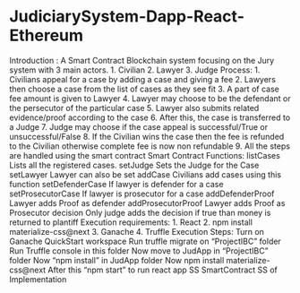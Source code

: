 # JudiciarySystem-Dapp-React-Ethereum
Introduction : A Smart Contract Blockchain system focusing on the Jury system with 3 main actors. 1.       Civilian 2.       Lawyer 3.       Judge Process: 1.       Civilians appeal for a case by adding a case and giving a fee 2.       Lawyers then choose a case from the list of cases as they see fit 3.       A part of case fee amount is given to Lawyer 4.       Lawyer may choose to be the defendant or the persecutor of the particular case 5.       Lawyer also submits related evidence/proof according to the case 6.       After this, the case is transferred to a Judge 7.       Judge may choose if the case appeal is successful/True or unsuccessful/False 8.       If the Civilian wins the case then the fee is refunded to the Civilian otherwise complete fee is now non refundable 9.       All the steps are handled using the smart contract Smart Contract Functions: listCases Lists all the registered cases. setJudge Sets the Judge for the Case setLawyer Lawyer can also be set addCase Civilians add cases using this function setDefenderCase If lawyer is defender for a case setProsecutorCase If lawyer is prosecutor for a case addDefenderProof Lawyer adds Proof as defender addProsecutorProof Lawyer adds Proof as Prosecutor decision Only judge adds the decision if true than money is returned to plantiff  Execution requirements: 1.       React 2.       npm install materialize-css@next 3.       Ganache 4.       Truffle  Execution Steps: Turn on  Ganache QuickStart workspace Run truffle migrate on “ProjectIBC” folder Run Truffle console in this folder Now move to JudApp in “ProjectIBC” folder Now “npm install” in JudApp folder Now npm install materialize-css@next After this “npm start” to run react app  SS SmartContract         SS of Implementation
